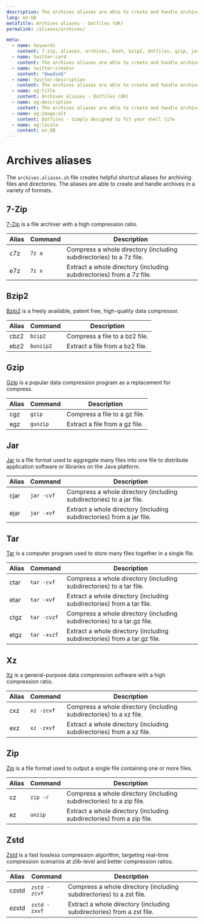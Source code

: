 ```yaml
---
description: The archives aliases are able to create and handle archives in a variety of formats.
lang: en-GB
metaTitle: Archives aliases - Dotfiles (UK)
permalink: /aliases/archives/

meta:
  - name: keywords
    content: 7-zip, aliases, archives, bash, bzip2, dotfiles, gzip, jar, linux, macos, shell, tar, unzip, windows, xz, zip, zstd
  - name: twitter:card
    content: The archives aliases are able to create and handle archives in a variety of formats.
  - name: twitter:creator
    content: "@wwdseb"
  - name: twitter:description
    content: The archives aliases are able to create and handle archives in a variety of formats.
  - name: og:title
    content: Archives aliases - Dotfiles (UK)
  - name: og:description
    content: The archives aliases are able to create and handle archives in a variety of formats.
  - name: og:image:alt
    content: Dotfiles - Simply designed to fit your shell life
  - name: og:locale
    content: en_GB
---
```


# Archives aliases

The `archives.aliases.sh` file creates helpful shortcut aliases for archiving
files and directories. The aliases are able to create and handle archives in a
variety of formats.

## 7-Zip

[7-Zip](http://www.7-zip.org/) is a file archiver with a high compression ratio.

| Alias | Command | Description |
| ----- | ----- | ----- |
| c7z |`7z a` | Compress a whole directory (including subdirectories) to a 7z file. |
| e7z |`7z x` | Extract a whole directory (including subdirectories) from a 7z file. |

## Bzip2

[Bzip2](http://www.bzip.org/) is a freely available, patent free, high-quality
data compressor.

| Alias | Command | Description |
| ----- | ----- | ----- |
| cbz2 |`bzip2` | Compress a file to a bz2 file. |
| ebz2 |`bunzip2` | Extract a file from a bz2 file. |

## Gzip

[Gzip](https://www.gnu.org/software/gzip/) is a popular data compression program
as a replacement for compress.

| Alias | Command | Description |
| ----- | ----- | ----- |
| cgz |`gzip` | Compress a file to a gz file. |
| egz |`gunzip` | Extract a file from a gz file. |

## Jar

[Jar](https://docs.oracle.com/javase/tutorial/deployment/jar/) is a file format
used to aggregate many files into one file to distribute application software or
libraries on the Java platform.

| Alias | Command | Description |
| ----- | ----- | ----- |
| cjar |`jar -cvf` | Compress a whole directory (including subdirectories) to a jar file. |
| ejar |`jar -xvf` | Extract a whole directory (including subdirectories) from a jar file. |

## Tar

[Tar](https://www.gnu.org/software/tar/) is a computer program used to store
many files together in a single file.

| Alias | Command | Description |
| ----- | ----- | ----- |
| ctar |`tar -cvf` | Compress a whole directory (including subdirectories) to a tar file. |
| etar |`tar -xvf` | Extract a whole directory (including subdirectories) from a tar file. |
| ctgz |`tar -cvzf` | Compress a whole directory (including subdirectories) to a tar.gz file. |
| etgz |`tar -xvzf` | Extract a whole directory (including subdirectories) from a tar.gz file. |

## Xz

[Xz](https://tukaani.org/xz/) is a general-purpose data compression software
with a high compression ratio.

| Alias | Command | Description |
| ----- | ----- | ----- |
| cxz |`xz -zcvf` | Compress a whole directory (including subdirectories) to a xz file. |
| exz |`xz -zxvf` | Extract a whole directory (including subdirectories) from a xz file. |

## Zip

[Zip](https://en.wikipedia.org/wiki/Zip_(file_format)) is a file format used to
output a single file containing one or more files.

| Alias | Command | Description |
| ----- | ----- | ----- |
| cz |`zip -r` | Compress a whole directory (including subdirectories) to a zip file. |
| ez |`unzip` | Extract a whole directory (including subdirectories) from a zip file. |

## Zstd

[Zstd](https://facebook.github.io/zstd/) is a fast lossless compression
algorithm, targeting real-time compression scenarios at zlib-level and better
compression ratios.

| Alias | Command | Description |
| ----- | ----- | ----- |
| czstd |`zstd -zcvf` | Compress a whole directory (including subdirectories) to a zst file. |
| ezstd |`zstd -zxvf` | Extract a whole directory (including subdirectories) from a zst file. |
